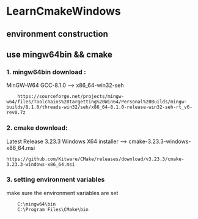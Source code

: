 # LearnCmakeWindows

## environment construction
## use mingw64bin && cmake
### 1. mingw64bin download :
MinGW-W64 GCC-8.1.0 --> x86_64-win32-seh
```
    https://sourceforge.net/projects/mingw-w64/files/Toolchains%20targetting%20Win64/Personal%20Builds/mingw-builds/8.1.0/threads-win32/seh/x86_64-8.1.0-release-win32-seh-rt_v6-rev0.7z
```

### 2. cmake download:
Latest Release 3.23.3
Windows X64 installer --> cmake-3.23.3-windows-x86_64.msi
```
https://github.com/Kitware/CMake/releases/download/v3.23.3/cmake-3.23.3-windows-x86_64.msi
```

### 3. setting environment variables
make sure the environment variables are set
```
    C:\mingw64\bin
    C:\Program Files\CMake\bin
```

